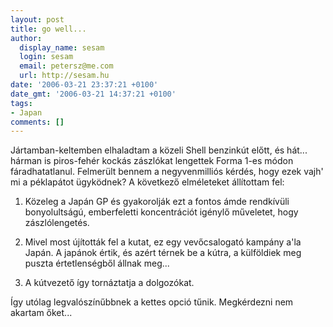 ```yaml
---
layout: post
title: go well...
author:
  display_name: sesam
  login: sesam
  email: petersz@me.com
  url: http://sesam.hu
date: '2006-03-21 23:37:21 +0100'
date_gmt: '2006-03-21 14:37:21 +0100'
tags:
- Japan
comments: []
---
```


Jártamban-keltemben elhaladtam a közeli Shell benzinkút előtt, és hát... hárman is piros-fehér kockás zászlókat lengettek Forma 1-es módon fáradhatatlanul. Felmerült bennem a negyvenmilliós kérdés, hogy ezek vajh' mi a péklapátot ügyködnek? A következő elméleteket állítottam fel:

1) Közeleg a Japán GP és gyakorolják ezt a fontos ámde rendkívüli bonyolultságú, emberfeletti koncentrációt igénylő műveletet, hogy zászlólengetés.

2) Mivel most újították fel a kutat, ez egy vevőcsalogató kampány a'la Japán. A japánok értik, és azért térnek be a kútra, a külföldiek meg puszta értetlenségből állnak meg...

3) A kútvezető így tornáztatja a dolgozókat.

Így utólag legvalószínűbbnek a kettes opció tűnik. Megkérdezni nem akartam őket...
